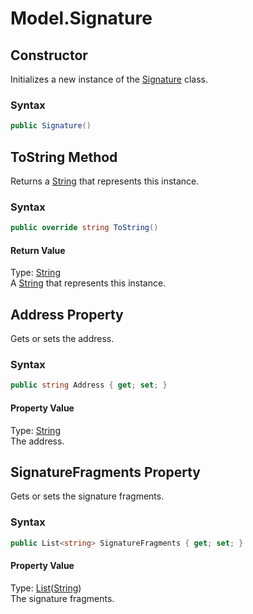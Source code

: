 # Model.Signature
## Constructor 
 

Initializes a new instance of the <a href="T_Iota_Lib_CSharp_Api_Model_Signature">Signature</a> class.



### Syntax


```cs
public Signature()
```



## ToString Method 
 

Returns a <a href="http://msdn2.microsoft.com/en-us/library/s1wwdcbf" target="_blank">String</a> that represents this instance.



### Syntax


```cs
public override string ToString()
```


#### Return Value
Type: <a href="http://msdn2.microsoft.com/en-us/library/s1wwdcbf" target="_blank">String</a><br />A <a href="http://msdn2.microsoft.com/en-us/library/s1wwdcbf" target="_blank">String</a> that represents this instance.


## Address Property 
 

Gets or sets the address.



### Syntax


```cs
public string Address { get; set; }
```


#### Property Value
Type: <a href="http://msdn2.microsoft.com/en-us/library/s1wwdcbf" target="_blank">String</a><br />The address.


## SignatureFragments Property 
 

Gets or sets the signature fragments.



### Syntax


```cs
public List<string> SignatureFragments { get; set; }
```


#### Property Value
Type: <a href="http://msdn2.microsoft.com/en-us/library/6sh2ey19" target="_blank">List</a>(<a href="http://msdn2.microsoft.com/en-us/library/s1wwdcbf" target="_blank">String</a>)<br />The signature fragments.


